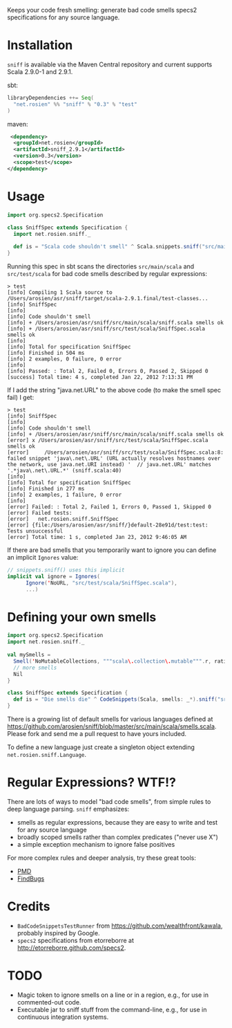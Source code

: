 Keeps your code fresh smelling: generate bad code smells specs2 specifications for any source language.

# Installation

`sniff` is available via the Maven Central repository and current supports Scala 2.9.0-1 and 2.9.1.

sbt:

```scala
libraryDependencies ++= Seq(
  "net.rosien" %% "sniff" % "0.3" % "test"
) 
```

maven:

```xml
 <dependency>
  <groupId>net.rosien</groupId>
  <artifactId>sniff_2.9.1</artifactId> 
  <version>0.3</version>
  <scope>test</scope>
</dependency>
```

# Usage

```scala
import org.specs2.Specification

class SniffSpec extends Specification { 
  import net.rosien.sniff._
    
  def is = "Scala code shouldn't smell" ^ Scala.snippets.sniff("src/main/scala", "src/test/scala")
}
```

Running this spec in sbt scans the directories `src/main/scala` and `src/test/scala` 
for bad code smells described by regular expressions:

```
> test
[info] Compiling 1 Scala source to /Users/arosien/asr/sniff/target/scala-2.9.1.final/test-classes...
[info] SniffSpec
[info] 
[info] Code shouldn't smell
[info] + /Users/arosien/asr/sniff/src/main/scala/sniff.scala smells ok
[info] + /Users/arosien/asr/sniff/src/test/scala/SniffSpec.scala smells ok
[info]  
[info] Total for specification SniffSpec
[info] Finished in 504 ms
[info] 2 examples, 0 failure, 0 error
[info] 
[info] Passed: : Total 2, Failed 0, Errors 0, Passed 2, Skipped 0
[success] Total time: 4 s, completed Jan 22, 2012 7:13:31 PM
```

If I add the string "java.net.URL" to the above code (to make the smell spec fail) I get:

```
> test
[info] SniffSpec
[info] 
[info] Code shouldn't smell
[info] + /Users/arosien/asr/sniff/src/main/scala/sniff.scala smells ok
[error] x /Users/arosien/asr/sniff/src/test/scala/SniffSpec.scala smells ok
[error]     /Users/arosien/asr/sniff/src/test/scala/SniffSpec.scala:8: failed snippet 'java\.net\.URL' (URL actually resolves hostnames over the network, use java.net.URI instead) '  // java.net.URL' matches '.*java\.net\.URL.*' (sniff.scala:40)
[info]  
[info] Total for specification SniffSpec
[info] Finished in 277 ms
[info] 2 examples, 1 failure, 0 error
[info] 
[error] Failed: : Total 2, Failed 1, Errors 0, Passed 1, Skipped 0
[error] Failed tests:
[error]   net.rosien.sniff.SniffSpec
[error] {file:/Users/arosien/asr/sniff/}default-28e91d/test:test: Tests unsuccessful
[error] Total time: 1 s, completed Jan 23, 2012 9:46:05 AM
```

If there are bad smells that you temporarily want to ignore you can define an implicit `Ignores` value:

```scala
// snippets.sniff() uses this implicit
implicit val ignore = Ignores(
      Ignore('NoURL, "src/test/scala/SniffSpec.scala"),
      ...)
```
# Defining your own smells

```scala
import org.specs2.Specification
import net.rosien.sniff._
    
val mySmells = 
  Smell('NoMutableCollections, """scala\.collection\.mutable""".r, rationale = "Immutable is better than mutable. - El Jefe", Scala, 'movieReferences) ::
  // more smells
  Nil
}

class SniffSpec extends Specification { 
  def is = "Die smells die" ^ CodeSnippets(Scala, smells: _*).sniff("src/main/scala", "src/test/scala")
}
```

There is a growing list of default smells for various languages defined at 
https://github.com/arosien/sniff/blob/master/src/main/scala/smells.scala. 
Please fork and send me a pull request to have yours included.

To define a new language just create a singleton object extending `net.rosien.sniff.Language`.

# Regular Expressions? WTF!?

There are lots of ways to model "bad code smells", from simple rules to deep language parsing.  `sniff` emphasizes:

* smells as regular expressions, because they are easy to write and test for any source language
* broadly scoped smells rather than complex predicates ("never use X")
* a simple exception mechanism to ignore false positives

For more complex rules and deeper analysis, try these great tools:

* [PMD](http://pmd.sourceforge.net/)
* [FindBugs](http://findbugs.sourceforge.net/)

# Credits

* `BadCodeSnippetsTestRunner` from https://github.com/wealthfront/kawala, probably inspired by Google.
* `specs2` specifications from etorreborre at http://etorreborre.github.com/specs2.

# TODO

* Magic token to ignore smells on a line or in a region, e.g., for use in commented-out code.
* Executable jar to sniff stuff from the command-line, e.g., for use in continuous integration systems.
